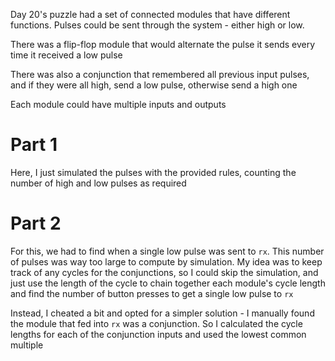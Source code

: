 Day 20's puzzle had a set of connected modules that have different functions. Pulses could be sent through the system - either high or low.

There was a flip-flop module that would alternate the pulse it sends every time it received a low pulse

There was also a conjunction that remembered all previous input pulses, and if they were all high, send a low pulse, otherwise send a high one

Each module could have multiple inputs and outputs

# Part 1
Here, I just simulated the pulses with the provided rules, counting the number of high and low pulses as required

# Part 2
For this, we had to find when a single low pulse was sent to `rx`. This number of pulses was way too large to compute by simulation. My idea was to keep track of any cycles for the conjunctions, so I could skip the simulation, and just use the length of the cycle to chain together each module's cycle length and find the number of button presses to get a single low pulse to `rx`

Instead, I cheated a bit and opted for a simpler solution - I manually found the module that fed into `rx` was a conjunction. So I calculated the cycle lengths for each of the conjunction inputs and used the lowest common multiple
